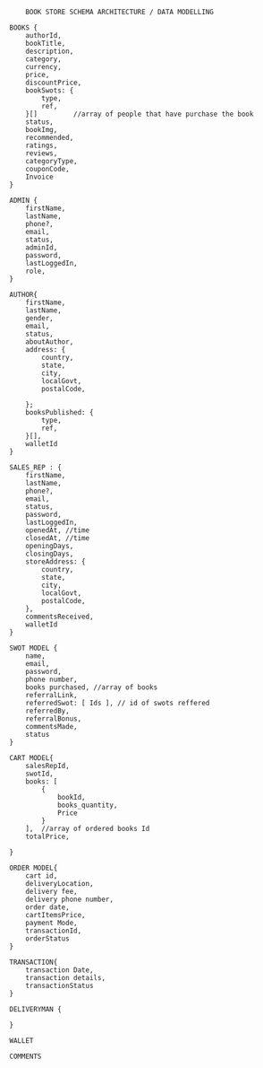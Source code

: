         BOOK STORE SCHEMA ARCHITECTURE / DATA MODELLING

    BOOKS {
        authorId,
        bookTitle,
        description,
        category,
        currency,
        price,
        discountPrice, 
        bookSwots: {
            type,
            ref,
        }[]         //array of people that have purchase the book
        status,
        bookImg,
        recommended,
        ratings,
        reviews,
        categoryType,
        couponCode,
        Invoice
    }

    ADMIN {
        firstName,
        lastName,
        phone?,
        email,
        status,
        adminId,
        password,
        lastLoggedIn,
        role,
    }

    AUTHOR{
        firstName,
        lastName,
        gender,
        email,
        status,
        aboutAuthor,
        address: {
            country,
            state,
            city,
            localGovt,
            postalCode,
        
        };
        booksPublished: {
            type,
            ref,
        }[],
        walletId
    }

    SALES_REP : {
        firstName,
        lastName,
        phone?,
        email,
        status,
        password,
        lastLoggedIn,
        openedAt, //time
        closedAt, //time
        openingDays,
        closingDays,
        storeAddress: {
            country,
            state,
            city,
            localGovt,
            postalCode,
        },
        commentsReceived,
        walletId
    }

    SWOT MODEL {
        name,
        email,
        password, 
        phone number,
        books purchased, //array of books
        referralLink,
        referredSwot: [ Ids ], // id of swots reffered
        referredBy,
        referralBonus,
        commentsMade,
        status
    }
         
    CART MODEL{
        salesRepId, 
        swotId, 
        books: [ 
            {
                bookId,
                books_quantity,
                Price
            }
        ],  //array of ordered books Id
        totalPrice, 

    }

    ORDER MODEL{
        cart id, 
        deliveryLocation, 
        delivery fee, 
        delivery phone number, 
        order date,
        cartItemsPrice,
        payment Mode, 
        transactionId, 
        orderStatus
    }
    
    TRANSACTION{
        transaction Date,
        transaction details,
        transactionStatus
    }

    DELIVERYMAN {

    }

    WALLET

    COMMENTS